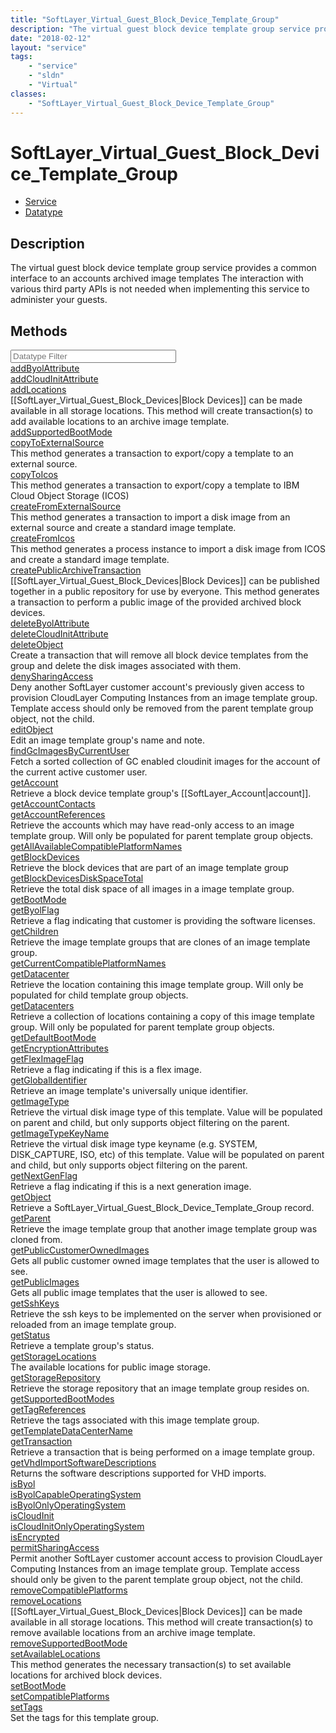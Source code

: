 ```yaml
---
title: "SoftLayer_Virtual_Guest_Block_Device_Template_Group"
description: "The virtual guest block device template group service provides a common interface to an accounts archived image template... "
date: "2018-02-12"
layout: "service"
tags:
    - "service"
    - "sldn"
    - "Virtual"
classes:
    - "SoftLayer_Virtual_Guest_Block_Device_Template_Group"
---
```

# SoftLayer_Virtual_Guest_Block_Device_Template_Group
<div id='service-datatype'>
    <ul id='sldn-reference-tabs'>
    <li id='service'> <a href='/reference/services/SoftLayer_Virtual_Guest_Block_Device_Template_Group' >Service</a></li>    <li id='datatype'> <a href='/reference/datatypes/SoftLayer_Virtual_Guest_Block_Device_Template_Group' >Datatype</a></li>
    </ul>
</div>

## Description
The virtual guest block device template group service provides a common interface to an accounts archived image templates The interaction with various third party APIs is not needed when implementing this service to administer your guests. 



        
<div id="properties" class="content">
    <h2>Methods</h2>
    <div class="view-filters">
        <div class="clearfix">
            <div class="search-input-box">
                <input placeholder="Datatype Filter" onkeyup="titleSearch(inputId='edit-combine', divId='method-div', elementClass='method-row')" 
                    type="text" id="edit-combine" value="" size="30" maxlength="128" class="form-text">
            </div>
        </div>
    </div>
    <div id="method-div">
            <div class="method-row">
                        <span class='view-field-title'><a href='/reference/services/SoftLayer_Virtual_Guest_Block_Device_Template_Group/addByolAttribute'> addByolAttribute</a> </span>
            <div class='views-field-body'></div>
        </div>
            <div class="method-row">
                        <span class='view-field-title'><a href='/reference/services/SoftLayer_Virtual_Guest_Block_Device_Template_Group/addCloudInitAttribute'> addCloudInitAttribute</a> </span>
            <div class='views-field-body'></div>
        </div>
            <div class="method-row">
                        <span class='view-field-title'><a href='/reference/services/SoftLayer_Virtual_Guest_Block_Device_Template_Group/addLocations'> addLocations</a> </span>
            <div class='views-field-body'>[[SoftLayer_Virtual_Guest_Block_Devices|Block Devices]] can be made available in all storage locations. This method will create transaction(s) to add available locations to an archive image template. </div>
        </div>
            <div class="method-row">
                        <span class='view-field-title'><a href='/reference/services/SoftLayer_Virtual_Guest_Block_Device_Template_Group/addSupportedBootMode'> addSupportedBootMode</a> </span>
            <div class='views-field-body'></div>
        </div>
            <div class="method-row">
                        <span class='view-field-title'><a href='/reference/services/SoftLayer_Virtual_Guest_Block_Device_Template_Group/copyToExternalSource'> copyToExternalSource</a> </span>
            <div class='views-field-body'>This method generates a transaction to export/copy a template to an external source. </div>
        </div>
            <div class="method-row">
                        <span class='view-field-title'><a href='/reference/services/SoftLayer_Virtual_Guest_Block_Device_Template_Group/copyToIcos'> copyToIcos</a> </span>
            <div class='views-field-body'>This method generates a transaction to export/copy a template to IBM Cloud Object Storage (ICOS) </div>
        </div>
            <div class="method-row">
                        <span class='view-field-title'><a href='/reference/services/SoftLayer_Virtual_Guest_Block_Device_Template_Group/createFromExternalSource'> createFromExternalSource</a> </span>
            <div class='views-field-body'>This method generates a transaction to import a disk image from an external source and create a standard image template. </div>
        </div>
            <div class="method-row">
                        <span class='view-field-title'><a href='/reference/services/SoftLayer_Virtual_Guest_Block_Device_Template_Group/createFromIcos'> createFromIcos</a> </span>
            <div class='views-field-body'>This method generates a process instance to import a disk image from ICOS and create a standard image template. </div>
        </div>
            <div class="method-row">
                        <span class='view-field-title'><a href='/reference/services/SoftLayer_Virtual_Guest_Block_Device_Template_Group/createPublicArchiveTransaction'> createPublicArchiveTransaction</a> </span>
            <div class='views-field-body'>[[SoftLayer_Virtual_Guest_Block_Devices|Block Devices]] can be published together in a public repository for use by everyone. This method generates a transaction to perform a public image of the provided archived block devices. </div>
        </div>
            <div class="method-row">
                        <span class='view-field-title'><a href='/reference/services/SoftLayer_Virtual_Guest_Block_Device_Template_Group/deleteByolAttribute'> deleteByolAttribute</a> </span>
            <div class='views-field-body'></div>
        </div>
            <div class="method-row">
                        <span class='view-field-title'><a href='/reference/services/SoftLayer_Virtual_Guest_Block_Device_Template_Group/deleteCloudInitAttribute'> deleteCloudInitAttribute</a> </span>
            <div class='views-field-body'></div>
        </div>
            <div class="method-row">
                        <span class='view-field-title'><a href='/reference/services/SoftLayer_Virtual_Guest_Block_Device_Template_Group/deleteObject'> deleteObject</a> </span>
            <div class='views-field-body'>Create a transaction that will remove all block device templates from the group and delete the disk images associated with them. </div>
        </div>
            <div class="method-row">
                        <span class='view-field-title'><a href='/reference/services/SoftLayer_Virtual_Guest_Block_Device_Template_Group/denySharingAccess'> denySharingAccess</a> </span>
            <div class='views-field-body'>Deny another SoftLayer customer account's previously given access to provision CloudLayer Computing Instances from an image template group. Template access should only be removed from the parent template group object, not the child. </div>
        </div>
            <div class="method-row">
                        <span class='view-field-title'><a href='/reference/services/SoftLayer_Virtual_Guest_Block_Device_Template_Group/editObject'> editObject</a> </span>
            <div class='views-field-body'>Edit an image template group's name and note.</div>
        </div>
            <div class="method-row">
                        <span class='view-field-title'><a href='/reference/services/SoftLayer_Virtual_Guest_Block_Device_Template_Group/findGcImagesByCurrentUser'> findGcImagesByCurrentUser</a> </span>
            <div class='views-field-body'>Fetch a sorted collection of GC enabled cloudinit images for the account of the current active customer user. </div>
        </div>
            <div class="method-row">
                        <span class='view-field-title'><a href='/reference/services/SoftLayer_Virtual_Guest_Block_Device_Template_Group/getAccount'> getAccount</a> </span>
            <div class='views-field-body'>Retrieve a block device template group's [[SoftLayer_Account|account]].</div>
        </div>
            <div class="method-row">
                        <span class='view-field-title'><a href='/reference/services/SoftLayer_Virtual_Guest_Block_Device_Template_Group/getAccountContacts'> getAccountContacts</a> </span>
            <div class='views-field-body'></div>
        </div>
            <div class="method-row">
                        <span class='view-field-title'><a href='/reference/services/SoftLayer_Virtual_Guest_Block_Device_Template_Group/getAccountReferences'> getAccountReferences</a> </span>
            <div class='views-field-body'>Retrieve the accounts which may have read-only access to an image template group. Will only be populated for parent template group objects.</div>
        </div>
            <div class="method-row">
                        <span class='view-field-title'><a href='/reference/services/SoftLayer_Virtual_Guest_Block_Device_Template_Group/getAllAvailableCompatiblePlatformNames'> getAllAvailableCompatiblePlatformNames</a> </span>
            <div class='views-field-body'></div>
        </div>
            <div class="method-row">
                        <span class='view-field-title'><a href='/reference/services/SoftLayer_Virtual_Guest_Block_Device_Template_Group/getBlockDevices'> getBlockDevices</a> </span>
            <div class='views-field-body'>Retrieve the block devices that are part of an image template group</div>
        </div>
            <div class="method-row">
                        <span class='view-field-title'><a href='/reference/services/SoftLayer_Virtual_Guest_Block_Device_Template_Group/getBlockDevicesDiskSpaceTotal'> getBlockDevicesDiskSpaceTotal</a> </span>
            <div class='views-field-body'>Retrieve the total disk space of all images in a image template group.</div>
        </div>
            <div class="method-row">
                        <span class='view-field-title'><a href='/reference/services/SoftLayer_Virtual_Guest_Block_Device_Template_Group/getBootMode'> getBootMode</a> </span>
            <div class='views-field-body'></div>
        </div>
            <div class="method-row">
                        <span class='view-field-title'><a href='/reference/services/SoftLayer_Virtual_Guest_Block_Device_Template_Group/getByolFlag'> getByolFlag</a> </span>
            <div class='views-field-body'>Retrieve a flag indicating that customer is providing the software licenses.</div>
        </div>
            <div class="method-row">
                        <span class='view-field-title'><a href='/reference/services/SoftLayer_Virtual_Guest_Block_Device_Template_Group/getChildren'> getChildren</a> </span>
            <div class='views-field-body'>Retrieve the image template groups that are clones of an image template group.</div>
        </div>
            <div class="method-row">
                        <span class='view-field-title'><a href='/reference/services/SoftLayer_Virtual_Guest_Block_Device_Template_Group/getCurrentCompatiblePlatformNames'> getCurrentCompatiblePlatformNames</a> </span>
            <div class='views-field-body'></div>
        </div>
            <div class="method-row">
                        <span class='view-field-title'><a href='/reference/services/SoftLayer_Virtual_Guest_Block_Device_Template_Group/getDatacenter'> getDatacenter</a> </span>
            <div class='views-field-body'>Retrieve the location containing this image template group. Will only be populated for child template group objects.</div>
        </div>
            <div class="method-row">
                        <span class='view-field-title'><a href='/reference/services/SoftLayer_Virtual_Guest_Block_Device_Template_Group/getDatacenters'> getDatacenters</a> </span>
            <div class='views-field-body'>Retrieve a collection of locations containing a copy of this image template group. Will only be populated for parent template group objects.</div>
        </div>
            <div class="method-row">
                        <span class='view-field-title'><a href='/reference/services/SoftLayer_Virtual_Guest_Block_Device_Template_Group/getDefaultBootMode'> getDefaultBootMode</a> </span>
            <div class='views-field-body'></div>
        </div>
            <div class="method-row">
                        <span class='view-field-title'><a href='/reference/services/SoftLayer_Virtual_Guest_Block_Device_Template_Group/getEncryptionAttributes'> getEncryptionAttributes</a> </span>
            <div class='views-field-body'></div>
        </div>
            <div class="method-row">
                        <span class='view-field-title'><a href='/reference/services/SoftLayer_Virtual_Guest_Block_Device_Template_Group/getFlexImageFlag'> getFlexImageFlag</a> </span>
            <div class='views-field-body'>Retrieve a flag indicating if this is a flex image.</div>
        </div>
            <div class="method-row">
                        <span class='view-field-title'><a href='/reference/services/SoftLayer_Virtual_Guest_Block_Device_Template_Group/getGlobalIdentifier'> getGlobalIdentifier</a> </span>
            <div class='views-field-body'>Retrieve an image template's universally unique identifier.</div>
        </div>
            <div class="method-row">
                        <span class='view-field-title'><a href='/reference/services/SoftLayer_Virtual_Guest_Block_Device_Template_Group/getImageType'> getImageType</a> </span>
            <div class='views-field-body'>Retrieve the virtual disk image type of this template. Value will be populated on parent and child, but only supports object filtering on the parent.</div>
        </div>
            <div class="method-row">
                        <span class='view-field-title'><a href='/reference/services/SoftLayer_Virtual_Guest_Block_Device_Template_Group/getImageTypeKeyName'> getImageTypeKeyName</a> </span>
            <div class='views-field-body'>Retrieve the virtual disk image type keyname (e.g. SYSTEM, DISK_CAPTURE, ISO, etc) of this template. Value will be populated on parent and child, but only supports object filtering on the parent.</div>
        </div>
            <div class="method-row">
                        <span class='view-field-title'><a href='/reference/services/SoftLayer_Virtual_Guest_Block_Device_Template_Group/getNextGenFlag'> getNextGenFlag</a> </span>
            <div class='views-field-body'>Retrieve a flag indicating if this is a next generation image.</div>
        </div>
            <div class="method-row">
                        <span class='view-field-title'><a href='/reference/services/SoftLayer_Virtual_Guest_Block_Device_Template_Group/getObject'> getObject</a> </span>
            <div class='views-field-body'>Retrieve a SoftLayer_Virtual_Guest_Block_Device_Template_Group record.</div>
        </div>
            <div class="method-row">
                        <span class='view-field-title'><a href='/reference/services/SoftLayer_Virtual_Guest_Block_Device_Template_Group/getParent'> getParent</a> </span>
            <div class='views-field-body'>Retrieve the image template group that another image template group was cloned from.</div>
        </div>
            <div class="method-row">
                        <span class='view-field-title'><a href='/reference/services/SoftLayer_Virtual_Guest_Block_Device_Template_Group/getPublicCustomerOwnedImages'> getPublicCustomerOwnedImages</a> </span>
            <div class='views-field-body'>Gets all public customer owned image templates that the user is allowed to see. </div>
        </div>
            <div class="method-row">
                        <span class='view-field-title'><a href='/reference/services/SoftLayer_Virtual_Guest_Block_Device_Template_Group/getPublicImages'> getPublicImages</a> </span>
            <div class='views-field-body'>Gets all public image templates that the user is allowed to see. </div>
        </div>
            <div class="method-row">
                        <span class='view-field-title'><a href='/reference/services/SoftLayer_Virtual_Guest_Block_Device_Template_Group/getSshKeys'> getSshKeys</a> </span>
            <div class='views-field-body'>Retrieve the ssh keys to be implemented on the server when provisioned or reloaded from an image template group.</div>
        </div>
            <div class="method-row">
                        <span class='view-field-title'><a href='/reference/services/SoftLayer_Virtual_Guest_Block_Device_Template_Group/getStatus'> getStatus</a> </span>
            <div class='views-field-body'>Retrieve a template group's status.</div>
        </div>
            <div class="method-row">
                        <span class='view-field-title'><a href='/reference/services/SoftLayer_Virtual_Guest_Block_Device_Template_Group/getStorageLocations'> getStorageLocations</a> </span>
            <div class='views-field-body'>The available locations for public image storage. </div>
        </div>
            <div class="method-row">
                        <span class='view-field-title'><a href='/reference/services/SoftLayer_Virtual_Guest_Block_Device_Template_Group/getStorageRepository'> getStorageRepository</a> </span>
            <div class='views-field-body'>Retrieve the storage repository that an image template group resides on.</div>
        </div>
            <div class="method-row">
                        <span class='view-field-title'><a href='/reference/services/SoftLayer_Virtual_Guest_Block_Device_Template_Group/getSupportedBootModes'> getSupportedBootModes</a> </span>
            <div class='views-field-body'></div>
        </div>
            <div class="method-row">
                        <span class='view-field-title'><a href='/reference/services/SoftLayer_Virtual_Guest_Block_Device_Template_Group/getTagReferences'> getTagReferences</a> </span>
            <div class='views-field-body'>Retrieve the tags associated with this image template group.</div>
        </div>
            <div class="method-row">
                        <span class='view-field-title'><a href='/reference/services/SoftLayer_Virtual_Guest_Block_Device_Template_Group/getTemplateDataCenterName'> getTemplateDataCenterName</a> </span>
            <div class='views-field-body'></div>
        </div>
            <div class="method-row">
                        <span class='view-field-title'><a href='/reference/services/SoftLayer_Virtual_Guest_Block_Device_Template_Group/getTransaction'> getTransaction</a> </span>
            <div class='views-field-body'>Retrieve a transaction that is being performed on a image template group.</div>
        </div>
            <div class="method-row">
                        <span class='view-field-title'><a href='/reference/services/SoftLayer_Virtual_Guest_Block_Device_Template_Group/getVhdImportSoftwareDescriptions'> getVhdImportSoftwareDescriptions</a> </span>
            <div class='views-field-body'>Returns the software descriptions supported for VHD imports.</div>
        </div>
            <div class="method-row">
                        <span class='view-field-title'><a href='/reference/services/SoftLayer_Virtual_Guest_Block_Device_Template_Group/isByol'> isByol</a> </span>
            <div class='views-field-body'></div>
        </div>
            <div class="method-row">
                        <span class='view-field-title'><a href='/reference/services/SoftLayer_Virtual_Guest_Block_Device_Template_Group/isByolCapableOperatingSystem'> isByolCapableOperatingSystem</a> </span>
            <div class='views-field-body'></div>
        </div>
            <div class="method-row">
                        <span class='view-field-title'><a href='/reference/services/SoftLayer_Virtual_Guest_Block_Device_Template_Group/isByolOnlyOperatingSystem'> isByolOnlyOperatingSystem</a> </span>
            <div class='views-field-body'></div>
        </div>
            <div class="method-row">
                        <span class='view-field-title'><a href='/reference/services/SoftLayer_Virtual_Guest_Block_Device_Template_Group/isCloudInit'> isCloudInit</a> </span>
            <div class='views-field-body'></div>
        </div>
            <div class="method-row">
                        <span class='view-field-title'><a href='/reference/services/SoftLayer_Virtual_Guest_Block_Device_Template_Group/isCloudInitOnlyOperatingSystem'> isCloudInitOnlyOperatingSystem</a> </span>
            <div class='views-field-body'></div>
        </div>
            <div class="method-row">
                        <span class='view-field-title'><a href='/reference/services/SoftLayer_Virtual_Guest_Block_Device_Template_Group/isEncrypted'> isEncrypted</a> </span>
            <div class='views-field-body'></div>
        </div>
            <div class="method-row">
                        <span class='view-field-title'><a href='/reference/services/SoftLayer_Virtual_Guest_Block_Device_Template_Group/permitSharingAccess'> permitSharingAccess</a> </span>
            <div class='views-field-body'>Permit another SoftLayer customer account access to provision CloudLayer Computing Instances from an image template group. Template access should only be given to the parent template group object, not the child. </div>
        </div>
            <div class="method-row">
                        <span class='view-field-title'><a href='/reference/services/SoftLayer_Virtual_Guest_Block_Device_Template_Group/removeCompatiblePlatforms'> removeCompatiblePlatforms</a> </span>
            <div class='views-field-body'></div>
        </div>
            <div class="method-row">
                        <span class='view-field-title'><a href='/reference/services/SoftLayer_Virtual_Guest_Block_Device_Template_Group/removeLocations'> removeLocations</a> </span>
            <div class='views-field-body'>[[SoftLayer_Virtual_Guest_Block_Devices|Block Devices]] can be made available in all storage locations. This method will create transaction(s) to remove available locations from an archive image template. </div>
        </div>
            <div class="method-row">
                        <span class='view-field-title'><a href='/reference/services/SoftLayer_Virtual_Guest_Block_Device_Template_Group/removeSupportedBootMode'> removeSupportedBootMode</a> </span>
            <div class='views-field-body'></div>
        </div>
            <div class="method-row">
                        <span class='view-field-title'><a href='/reference/services/SoftLayer_Virtual_Guest_Block_Device_Template_Group/setAvailableLocations'> setAvailableLocations</a> </span>
            <div class='views-field-body'>This method generates the necessary transaction(s) to set available locations for archived block devices. </div>
        </div>
            <div class="method-row">
                        <span class='view-field-title'><a href='/reference/services/SoftLayer_Virtual_Guest_Block_Device_Template_Group/setBootMode'> setBootMode</a> </span>
            <div class='views-field-body'></div>
        </div>
            <div class="method-row">
                        <span class='view-field-title'><a href='/reference/services/SoftLayer_Virtual_Guest_Block_Device_Template_Group/setCompatiblePlatforms'> setCompatiblePlatforms</a> </span>
            <div class='views-field-body'></div>
        </div>
            <div class="method-row">
                        <span class='view-field-title'><a href='/reference/services/SoftLayer_Virtual_Guest_Block_Device_Template_Group/setTags'> setTags</a> </span>
            <div class='views-field-body'>Set the tags for this template group.</div>
        </div>
        </div>
</div>

